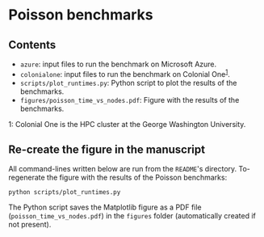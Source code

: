 # Poisson benchmarks

## Contents

* `azure`: input files to run the benchmark on Microsoft Azure.
* `colonialone`: input files to run the benchmark on Colonial One<sup>[1](#footnote_colonialone)</sup>.
* `scripts/plot_runtimes.py`: Python script to plot the results of the benchmarks.
* `figures/poisson_time_vs_nodes.pdf`: Figure with the results of the benchmarks.

<a name="footnote_colonialone">1</a>: Colonial One is the HPC cluster at the George Washington University.

## Re-create the figure in the manuscript

All command-lines written below are run from the `README`'s directory.
To-regenerate the figure with the results of the Poisson benchmarks:

```shell
python scripts/plot_runtimes.py
```

The Python script saves the Matplotlib figure as a PDF file (`poisson_time_vs_nodes.pdf`) in the `figures` folder (automatically created if not present).
